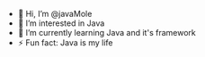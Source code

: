 - 👋 Hi, I’m @javaMole
- 👀 I’m interested in Java
- 🌱 I’m currently learning Java and it's framework
- ⚡ Fun fact: Java is my life

<!---
javaMole/javaMole is a ✨ special ✨ repository because its `README.md` (this file) appears on your GitHub profile.
You can click the Preview link to take a look at your changes.
--->
